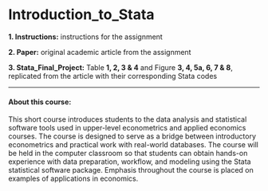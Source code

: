 # Introduction_to_Stata

**1. Instructions:** instructions for the assignment  

**2. Paper:** original academic article from the assignment  

**3. Stata_Final_Project:** Table **1, 2, 3 & 4** and Figure **3, 4, 5a, 6, 7 & 8**, replicated from the article with their corresponding Stata codes

----------------
#### About this course:
This short course introduces students to the data analysis and statistical software tools used in upper-level econometrics and applied economics courses. The course is designed to serve as a bridge between introductory econometrics and practical work with real-world databases. The course will be held in the computer classroom so that students can obtain hands-on experience with data preparation, workflow, and modeling using the Stata statistical software package. Emphasis throughout the course is placed on examples of applications in economics. 
